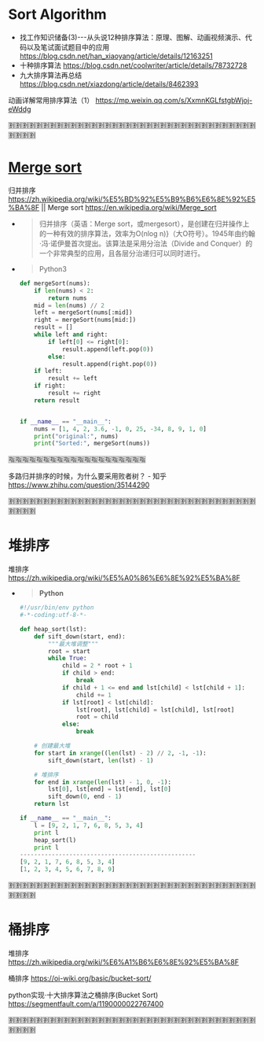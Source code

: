 
# Sort Algorithm

- 找工作知识储备(3)---从头说12种排序算法：原理、图解、动画视频演示、代码以及笔试面试题目中的应用 https://blog.csdn.net/han_xiaoyang/article/details/12163251
- 十种排序算法 https://blog.csdn.net/coolwriter/article/details/78732728
- 九大排序算法再总结 https://blog.csdn.net/xiazdong/article/details/8462393

动画详解常用排序算法（1） https://mp.weixin.qq.com/s/XxmnKGLfstgbWjoj-eWddg

:u5272::u5272::u5272::u5272::u5272::u5272::u5272::u5272::u5272::u5272::u5272::u5272::u5272::u5272::u5272::u5272::u5272::u5272::u5272::u5272::u5272::u5272::u5272::u5272::u5272::u5272::u5272::u5272::u5272::u5272::u5272::u5272::u5272::u5272::u5272::u5272::u5272::u5272::u5272::u5272:

# [Merge sort](https://en.wikipedia.org/wiki/Merge_sort)

归并排序 https://zh.wikipedia.org/wiki/%E5%BD%92%E5%B9%B6%E6%8E%92%E5%BA%8F || Merge sort https://en.wikipedia.org/wiki/Merge_sort
- > 归并排序（英语：Merge sort，或mergesort），是创建在归并操作上的一种有效的排序算法，效率为O(nlog n)}（大O符号）。1945年由约翰·冯·诺伊曼首次提出。该算法是采用分治法（Divide and Conquer）的一个非常典型的应用，且各层分治递归可以同时进行。
- > Python3
  ```py
  def mergeSort(nums):
      if len(nums) < 2:
          return nums
      mid = len(nums) // 2
      left = mergeSort(nums[:mid])
      right = mergeSort(nums[mid:])
      result = []
      while left and right:
          if left[0] <= right[0]:
              result.append(left.pop(0))
          else:
              result.append(right.pop(0))
      if left:
          result += left
      if right:
          result += right
      return result


  if __name__ == "__main__":
      nums = [1, 4, 2, 3.6, -1, 0, 25, -34, 8, 9, 1, 0]
      print("original:", nums)
      print("Sorted:", mergeSort(nums))  
  ```

:u6307::u6307::u6307::u6307::u6307::u6307::u6307::u6307::u6307::u6307::u6307::u6307::u6307::u6307::u6307::u6307::u6307::u6307::u6307::u6307:

多路归并排序的时候，为什么要采用败者树？ - 知乎 https://www.zhihu.com/question/35144290

:u5272::u5272::u5272::u5272::u5272::u5272::u5272::u5272::u5272::u5272::u5272::u5272::u5272::u5272::u5272::u5272::u5272::u5272::u5272::u5272::u5272::u5272::u5272::u5272::u5272::u5272::u5272::u5272::u5272::u5272::u5272::u5272::u5272::u5272::u5272::u5272::u5272::u5272::u5272::u5272:

# 堆排序

堆排序 https://zh.wikipedia.org/wiki/%E5%A0%86%E6%8E%92%E5%BA%8F
- > **Python**
  ```py
  #!/usr/bin/env python
  #-*-coding:utf-8-*-

  def heap_sort(lst):
      def sift_down(start, end):
          """最大堆调整"""
          root = start
          while True:
              child = 2 * root + 1
              if child > end:
                  break
              if child + 1 <= end and lst[child] < lst[child + 1]:
                  child += 1
              if lst[root] < lst[child]:
                  lst[root], lst[child] = lst[child], lst[root]
                  root = child
              else:
                  break

      # 创建最大堆
      for start in xrange((len(lst) - 2) // 2, -1, -1):
          sift_down(start, len(lst) - 1)

      # 堆排序
      for end in xrange(len(lst) - 1, 0, -1):
          lst[0], lst[end] = lst[end], lst[0]
          sift_down(0, end - 1)
      return lst

  if __name__ == "__main__":
      l = [9, 2, 1, 7, 6, 8, 5, 3, 4]
      print l
      heap_sort(l)
      print l
  --------------------------------------------------
  [9, 2, 1, 7, 6, 8, 5, 3, 4]
  [1, 2, 3, 4, 5, 6, 7, 8, 9]
  ```

:u5272::u5272::u5272::u5272::u5272::u5272::u5272::u5272::u5272::u5272::u5272::u5272::u5272::u5272::u5272::u5272::u5272::u5272::u5272::u5272::u5272::u5272::u5272::u5272::u5272::u5272::u5272::u5272::u5272::u5272::u5272::u5272::u5272::u5272::u5272::u5272::u5272::u5272::u5272::u5272:

# 桶排序

堆排序 https://zh.wikipedia.org/wiki/%E6%A1%B6%E6%8E%92%E5%BA%8F

桶排序 https://oi-wiki.org/basic/bucket-sort/

python实现·十大排序算法之桶排序(Bucket Sort) https://segmentfault.com/a/1190000022767400

:u5272::u5272::u5272::u5272::u5272::u5272::u5272::u5272::u5272::u5272::u5272::u5272::u5272::u5272::u5272::u5272::u5272::u5272::u5272::u5272::u5272::u5272::u5272::u5272::u5272::u5272::u5272::u5272::u5272::u5272::u5272::u5272::u5272::u5272::u5272::u5272::u5272::u5272::u5272::u5272:
